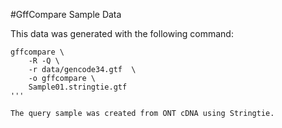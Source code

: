 #GffCompare Sample Data

This data was generated with the following command:

```
gffcompare \
    -R -Q \
    -r data/gencode34.gtf  \
    -o gffcompare \
    Sample01.stringtie.gtf
'''

The query sample was created from ONT cDNA using Stringtie. 


